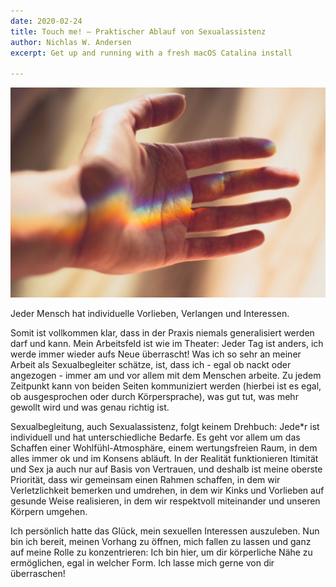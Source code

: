 ```yaml
---
date: 2020-02-24
title: Touch me! — Praktischer Ablauf von Sexualassistenz
author: Nichlas W. Andersen
excerpt: Get up and running with a fresh macOS Catalina install

---
```

![](/uploads/hand-2326058_1920.jpg)

Jeder Mensch hat individuelle Vorlieben, Verlangen und Interessen.

Somit ist vollkommen klar, dass in der Praxis niemals generalisiert werden darf und kann. Mein Arbeitsfeld ist wie im Theater: Jeder Tag ist anders, ich werde immer wieder aufs Neue überrascht! Was ich so sehr an meiner Arbeit als Sexualbegleiter schätze, ist, dass ich - egal ob nackt oder angezogen - immer am und vor allem mit dem Menschen arbeite. Zu jedem Zeitpunkt kann von beiden Seiten kommuniziert werden (hierbei ist es egal, ob ausgesprochen oder durch Körpersprache), was gut tut, was mehr gewollt wird und was genau richtig ist.

Sexualbegleitung, auch Sexualassistenz, folgt keinem Drehbuch: Jede*r ist individuell und hat unterschiedliche Bedarfe. Es geht vor allem um das Schaffen einer Wohlfühl-Atmosphäre, einem wertungsfreien Raum, in dem alles immer ok und im Konsens abläuft. In der Realität funktionieren Itimität und Sex ja auch nur auf Basis von Vertrauen, und deshalb ist meine oberste Priorität, dass wir gemeinsam einen Rahmen schaffen, in dem wir Verletzlichkeit bemerken und umdrehen, in dem wir Kinks und Vorlieben auf gesunde Weise realisieren, in dem wir respektvoll miteinander und unseren Körpern umgehen.

Ich persönlich hatte das Glück, mein sexuellen Interessen auszuleben. Nun bin ich bereit, meinen Vorhang zu öffnen, mich fallen zu lassen und ganz auf meine Rolle zu konzentrieren: Ich bin hier, um dir körperliche Nähe zu ermöglichen, egal in welcher Form. Ich lasse mich gerne von dir überraschen!